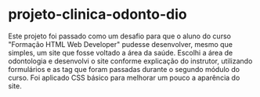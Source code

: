 # projeto-clinica-odonto-dio

Este projeto foi passado como um desafio para que o aluno do curso "Formação HTML Web Developer" pudesse desenvolver, mesmo que simples, um site que fosse voltado a área da saúde. Escolhi a área de odontologia e desenvolvi o site conforme explicação do instrutor, utilizando formulários e as tag que foram passadas durante o segundo módulo do curso.
Foi aplicado CSS básico para melhorar um pouco a aparência do site.
